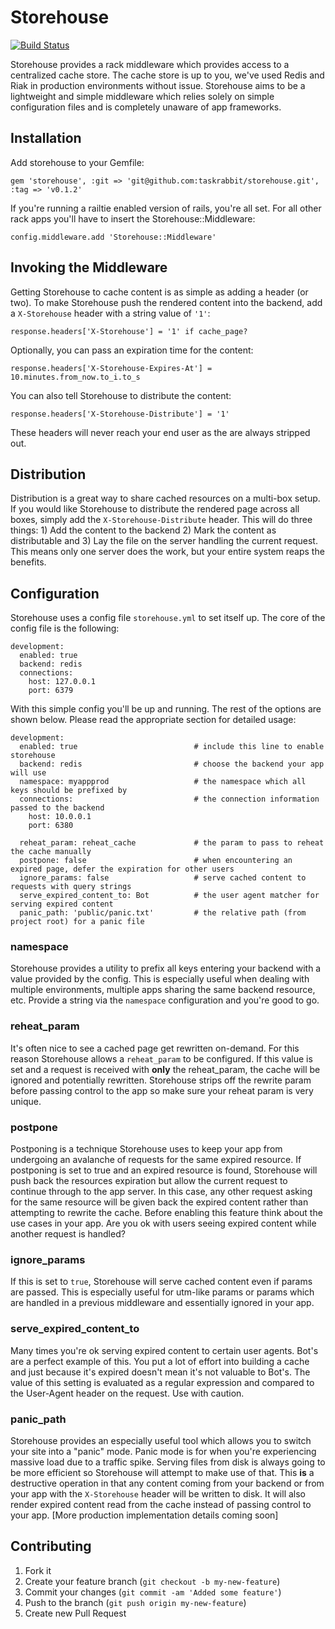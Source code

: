 # Storehouse

[![Build Status](https://secure.travis-ci.org/taskrabbit/storehouse.png)](http://travis-ci.org/taskrabbit/storehouse)


Storehouse provides a rack middleware which provides access to a centralized cache store. The cache store is up to you, we've used Redis and Riak in production environments without issue. Storehouse aims to be a lightweight and simple middleware which relies solely on simple configuration files and is completely unaware of app frameworks.


## Installation

Add storehouse to your Gemfile:

    gem 'storehouse', :git => 'git@github.com:taskrabbit/storehouse.git', :tag => 'v0.1.2'


If you're running a railtie enabled version of rails, you're all set. For all other rack apps you'll have to insert the Storehouse::Middleware:

    config.middleware.add 'Storehouse::Middleware'

## Invoking the Middleware

Getting Storehouse to cache content is as simple as adding a header (or two). To make Storehouse push the rendered content into the backend, add a `X-Storehouse` header with a string value of `'1'`:

    response.headers['X-Storehouse'] = '1' if cache_page?

Optionally, you can pass an expiration time for the content: 

    response.headers['X-Storehouse-Expires-At'] = 10.minutes.from_now.to_i.to_s

You can also tell Storehouse to distribute the content:

    response.headers['X-Storehouse-Distribute'] = '1'

These headers will never reach your end user as the are always stripped out.


## Distribution

Distribution is a great way to share cached resources on a multi-box setup. If you would like Storehouse to distribute the rendered page across all boxes, simply add the `X-Storehouse-Distribute` header. This will do three things: 1) Add the content to the backend 2) Mark the content as distributable and 3) Lay the file on the server handling the current request. This means only one server does the work, but your entire system reaps the benefits.

## Configuration

Storehouse uses a config file `storehouse.yml` to set itself up. The core of the config file is the following:

    development:
      enabled: true
      backend: redis
      connections:
        host: 127.0.0.1
        port: 6379

With this simple config you'll be up and running. The rest of the options are shown below. Please read the appropriate section for detailed usage:

    development:
      enabled: true                          # include this line to enable storehouse
      backend: redis                         # choose the backend your app will use
      namespace: myappprod                   # the namespace which all keys should be prefixed by
      connections:                           # the connection information passed to the backend
        host: 10.0.0.1
        port: 6380

      reheat_param: reheat_cache             # the param to pass to reheat the cache manually
      postpone: false                        # when encountering an expired page, defer the expiration for other users
      ignore_params: false                   # serve cached content to requests with query strings
      serve_expired_content_to: Bot          # the user agent matcher for serving expired content
      panic_path: 'public/panic.txt'         # the relative path (from project root) for a panic file


### namespace

Storehouse provides a utility to prefix all keys entering your backend with a value provided by the config. This is especially useful when dealing with multiple environments, multiple apps sharing the same backend resource, etc. Provide a string via the `namespace` configuration and you're good to go.

### reheat_param

It's often nice to see a cached page get rewritten on-demand. For this reason Storehouse allows a `reheat_param` to be configured. If this value is set and a request is received with **only** the reheat_param, the cache will be ignored and potentially rewritten. Storehouse strips off the rewrite param before passing control to the app so make sure your reheat param is very unique.

### postpone

Postponing is a technique Storehouse uses to keep your app from undergoing an avalanche of requests for the same expired resource. If postponing is set to true and an expired resource is found, Storehouse will push back the resources expiration but allow the current request to continue through to the app server. In this case, any other request asking for the same resource will be given back the expired content rather than attempting to rewrite the cache. Before enabling this feature think about the use cases in your app. Are you ok with users seeing expired content while another request is handled?

### ignore_params

If this is set to `true`, Storehouse will serve cached content even if params are passed. This is especially useful for utm-like params or params which are handled in a previous middleware and essentially ignored in your app.

### serve_expired_content_to

Many times you're ok serving expired content to certain user agents. Bot's are a perfect example of this. You put a lot of effort into building a cache and just because it's expired doesn't mean it's not valuable to Bot's. The value of this setting is evaluated as a regular expression and compared to the User-Agent header on the request. Use with caution.

### panic_path

Storehouse provides an especially useful tool which allows you to switch your site into a "panic" mode. Panic mode is for when you're experiencing massive load due to a traffic spike. Serving files from disk is always going to be more efficient so Storehouse will attempt to make use of that. This **is** a destructive operation in that any content coming from your backend or from your app with the `X-Storehouse` header will be written to disk. It will also render expired content read from the cache instead of passing control to your app. [More production implementation details coming soon]

## Contributing

1. Fork it
2. Create your feature branch (`git checkout -b my-new-feature`)
3. Commit your changes (`git commit -am 'Added some feature'`)
4. Push to the branch (`git push origin my-new-feature`)
5. Create new Pull Request
